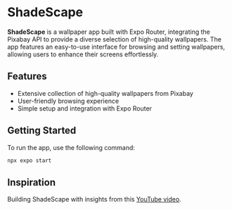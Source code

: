 # ShadeScape

**ShadeScape** is a wallpaper app built with Expo Router, integrating the Pixabay API to provide a diverse selection of high-quality wallpapers. The app features an easy-to-use interface for browsing and setting wallpapers, allowing users to enhance their screens effortlessly.

## Features
- Extensive collection of high-quality wallpapers from Pixabay
- User-friendly browsing experience
- Simple setup and integration with Expo Router

## Getting Started
To run the app, use the following command:
```bash
npx expo start
```

## Inspiration
Building ShadeScape with insights from this [YouTube video](https://www.youtube.com/watch?v=Feqq9e04svw&t=1755s).
